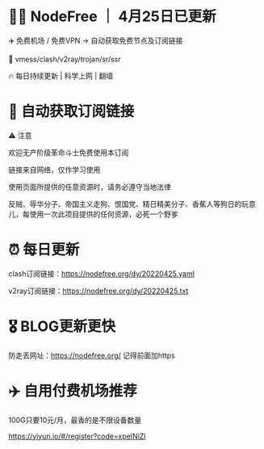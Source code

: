 # 🏴‍☠️ NodeFree ｜ 4月25日已更新
✈️ 免费机场 / 免费VPN -> 自动获取免费节点及订阅链接

🎏 vmess/clash/v2ray/trojan/sr/ssr 

🔥 每日持续更新 | 科学上网 | 翻墙

# 🚀 自动获取订阅链接

⚠️ 注意

欢迎无产阶级革命斗士免费使用本订阅

链接来自网络，仅作学习使用

使用页面所提供的任意资源时，请务必遵守当地法律

反贼、辱华分子、帝国主义走狗、恨国党、精日精美分子、香蕉人等狗日的玩意儿，每使用一次此项目提供的任何资源，必死一个野爹

# ⏰ 每日更新

clash订阅链接：https://nodefree.org/dy/20220425.yaml

v2ray订阅链接：https://nodefree.org/dy/20220425.txt

# 🎖️ BLOG更新更快

防走丢网址：https://nodefree.org/ 记得前面加https

# ✈️ 自用付费机场推荐
100G只要10元/月，最香的是不限设备数量

https://yiyun.io/#/register?code=xpeINiZl
